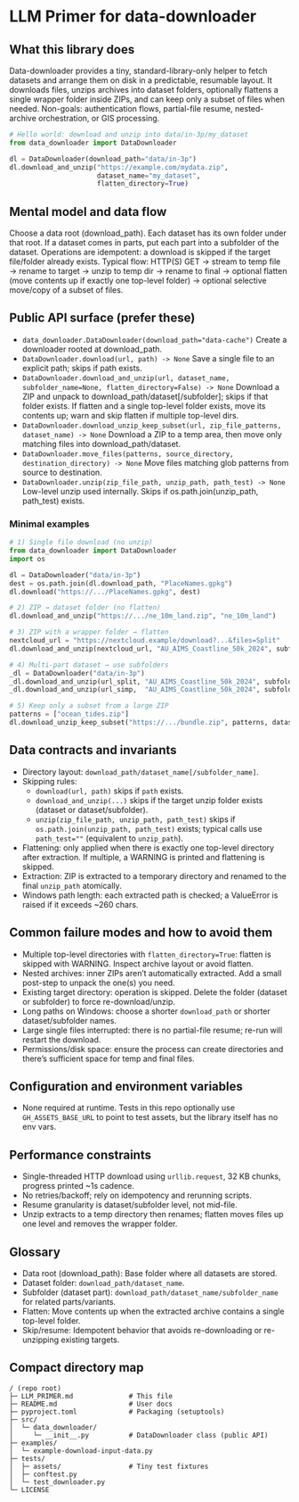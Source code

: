 # LLM Primer for data-downloader

## What this library does
Data-downloader provides a tiny, standard-library-only helper to fetch datasets and arrange them on disk in a predictable, resumable layout. It downloads files, unzips archives into dataset folders, optionally flattens a single wrapper folder inside ZIPs, and can keep only a subset of files when needed. Non-goals: authentication flows, partial-file resume, nested-archive orchestration, or GIS processing.

```python
# Hello world: download and unzip into data/in-3p/my_dataset
from data_downloader import DataDownloader

dl = DataDownloader(download_path="data/in-3p")
dl.download_and_unzip("https://example.com/mydata.zip",
                      dataset_name="my_dataset",
                      flatten_directory=True)
```

## Mental model and data flow
Choose a data root (download_path). Each dataset has its own folder under that root. If a dataset comes in parts, put each part into a subfolder of the dataset. Operations are idempotent: a download is skipped if the target file/folder already exists. Typical flow: HTTP(S) GET → stream to temp file → rename to target → unzip to temp dir → rename to final → optional flatten (move contents up if exactly one top-level folder) → optional selective move/copy of a subset of files.

## Public API surface (prefer these)
- `data_downloader.DataDownloader(download_path="data-cache")`  Create a downloader rooted at download_path.
- `DataDownloader.download(url, path) -> None`  Save a single file to an explicit path; skips if path exists.
- `DataDownloader.download_and_unzip(url, dataset_name, subfolder_name=None, flatten_directory=False) -> None`  Download a ZIP and unpack to download_path/dataset[/subfolder]; skips if that folder exists. If flatten and a single top-level folder exists, move its contents up; warn and skip flatten if multiple top-level dirs.
- `DataDownloader.download_unzip_keep_subset(url, zip_file_patterns, dataset_name) -> None`  Download a ZIP to a temp area, then move only matching files into download_path/dataset.
- `DataDownloader.move_files(patterns, source_directory, destination_directory) -> None`  Move files matching glob patterns from source to destination.
- `DataDownloader.unzip(zip_file_path, unzip_path, path_test) -> None`  Low-level unzip used internally. Skips if os.path.join(unzip_path, path_test) exists.

### Minimal examples
```python
# 1) Single file download (no unzip)
from data_downloader import DataDownloader
import os

dl = DataDownloader("data/in-3p")
dest = os.path.join(dl.download_path, "PlaceNames.gpkg")
dl.download("https://.../PlaceNames.gpkg", dest)

# 2) ZIP → dataset folder (no flatten)
dl.download_and_unzip("https://.../ne_10m_land.zip", "ne_10m_land")

# 3) ZIP with a wrapper folder → flatten
nextcloud_url = "https://nextcloud.example/download?...&files=Split"
dl.download_and_unzip(nextcloud_url, "AU_AIMS_Coastline_50k_2024", subfolder_name="Split", flatten_directory=True)

# 4) Multi-part dataset → use subfolders
_dl = DataDownloader("data/in-3p")
_dl.download_and_unzip(url_split, "AU_AIMS_Coastline_50k_2024", subfolder_name="Split", flatten_directory=True)
_dl.download_and_unzip(url_simp,  "AU_AIMS_Coastline_50k_2024", subfolder_name="Simp",  flatten_directory=True)

# 5) Keep only a subset from a large ZIP
patterns = ["ocean_tides.zip"]
dl.download_unzip_keep_subset("https://.../bundle.zip", patterns, dataset_name="World_EOT20_2021_subset")
```

## Data contracts and invariants
- Directory layout: `download_path/dataset_name[/subfolder_name]`.
- Skipping rules:
  - `download(url, path)` skips if `path` exists.
  - `download_and_unzip(...)` skips if the target unzip folder exists (dataset or dataset/subfolder).
  - `unzip(zip_file_path, unzip_path, path_test)` skips if `os.path.join(unzip_path, path_test)` exists; typical calls use `path_test=""` (equivalent to `unzip_path`).
- Flattening: only applied when there is exactly one top-level directory after extraction. If multiple, a WARNING is printed and flattening is skipped.
- Extraction: ZIP is extracted to a temporary directory and renamed to the final `unzip_path` atomically.
- Windows path length: each extracted path is checked; a ValueError is raised if it exceeds ~260 chars.

## Common failure modes and how to avoid them
- Multiple top-level directories with `flatten_directory=True`: flatten is skipped with WARNING. Inspect archive layout or avoid flatten.
- Nested archives: inner ZIPs aren’t automatically extracted. Add a small post-step to unpack the one(s) you need.
- Existing target directory: operation is skipped. Delete the folder (dataset or subfolder) to force re-download/unzip.
- Long paths on Windows: choose a shorter `download_path` or shorter dataset/subfolder names.
- Large single files interrupted: there is no partial-file resume; re-run will restart the download.
- Permissions/disk space: ensure the process can create directories and there’s sufficient space for temp and final files.

## Configuration and environment variables
- None required at runtime. Tests in this repo optionally use `GH_ASSETS_BASE_URL` to point to test assets, but the library itself has no env vars.

## Performance constraints
- Single-threaded HTTP download using `urllib.request`, 32 KB chunks, progress printed ~1s cadence.
- No retries/backoff; rely on idempotency and rerunning scripts.
- Resume granularity is dataset/subfolder level, not mid-file.
- Unzip extracts to a temp directory then renames; flatten moves files up one level and removes the wrapper folder.

## Glossary
- Data root (download_path): Base folder where all datasets are stored.
- Dataset folder: `download_path/dataset_name`.
- Subfolder (dataset part): `download_path/dataset_name/subfolder_name` for related parts/variants.
- Flatten: Move contents up when the extracted archive contains a single top-level folder.
- Skip/resume: Idempotent behavior that avoids re-downloading or re-unzipping existing targets.

## Compact directory map
```
/ (repo root)
├─ LLM_PRIMER.md              # This file
├─ README.md                  # User docs
├─ pyproject.toml             # Packaging (setuptools)
├─ src/
│  └─ data_downloader/
│     └─ __init__.py          # DataDownloader class (public API)
├─ examples/
│  └─ example-download-input-data.py
├─ tests/
│  ├─ assets/                 # Tiny test fixtures
│  ├─ conftest.py
│  └─ test_downloader.py
└─ LICENSE
```
